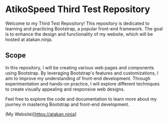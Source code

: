 # AtikoSpeed Third Test Repository

Welcome to my Third Test Repository! This repository is dedicated to learning and practicing Bootstrap, a popular front-end framework. The goal is to enhance the design and functionality of my website, which will be hosted at atakan.ninja.

## Scope

In this repository, I will be creating various web pages and components using Bootstrap. By leveraging Bootstrap's features and customizations, I aim to improve my understanding of front-end development. Through experimentation and hands-on practice, I will explore different techniques to create visually appealing and responsive web designs.

Feel free to explore the code and documentation to learn more about my journey in mastering Bootstrap and front-end development.

(My Website)[https://atakan.ninja]